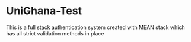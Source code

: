 # UniGhana-Test
This is a full stack authentication system created with MEAN stack which has all strict validation methods in place
